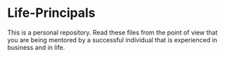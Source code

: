 # Life-Principals
This is a personal repository. Read these files from the point of view that you are being mentored by a successful individual that is experienced in business and in life.
